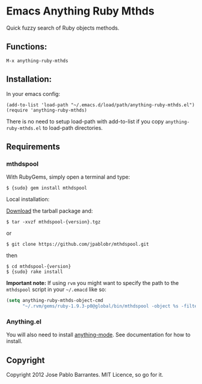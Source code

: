 Emacs Anything Ruby Mthds
========================

Quick fuzzy search of Ruby objects methods.

## Functions:

```
M-x anything-ruby-mthds
```

## Installation:

In your emacs config:

```
(add-to-list 'load-path "~/.emacs.d/load/path/anything-ruby-mthds.el")
(require 'anything-ruby-mthds)
```

There is no need to setup load-path with add-to-list if you copy
`anything-ruby-mthds.el` to load-path directories.

## Requirements

### mthdspool

With RubyGems, simply open a terminal and type:

    $ {sudo} gem install mthdspool

Local installation:

[Download](http://github.com/jpablobr/mthdspool/download) the tarball package and:

    $ tar -xvzf mthdspool-{version}.tgz

or

    $ git clone https://github.com/jpablobr/mthdspool.git

then 

    $ cd mthdspool-{version}
    $ {sudo} rake install

__Important note:__ If using `rvm` you might want to specify the path
to the `mthdspool` script in your `~/.emacd` like so:

```lisp
(setq anything-ruby-mthds-object-cmd
      "~/.rvm/gems/ruby-1.9.3-p0@global/bin/mthdspool -object %s -filter %s")
```

### Anything.el
You will also need to install
[anything-mode](http://www.emacswiki.org/emacs/Anything). See
documentation for how to install.


## Copyright

Copyright 2012 Jose Pablo Barrantes. MIT Licence, so go for it.
